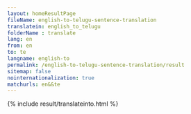 ```yaml
---
layout: homeResultPage
fileName: english-to-telugu-sentence-translation
translatein: english_to_telugu
folderName : translate
lang: en
from: en
to: te
langname: english-to
permalink: /english-to-telugu-sentence-translation/result
sitemap: false
nointernationalization: true
matchurls: en&&te
---
```

{% include result/translateinto.html %}

<script src="/js/result/translation.js" data-foldername="{{page.folderName}}" data-lang="{{page.lang}}"></script>
